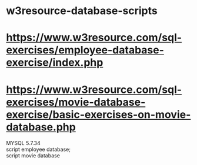# w3resource-database-scripts <br />
# https://www.w3resource.com/sql-exercises/employee-database-exercise/index.php <br />
# https://www.w3resource.com/sql-exercises/movie-database-exercise/basic-exercises-on-movie-database.php <br />

MYSQL 5.7.34 <br />
script employee database; <br />
script movie database

